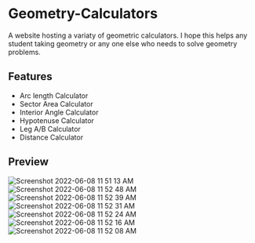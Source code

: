 # Geometry-Calculators
A website hosting a variaty of geometric calculators. I hope this helps any student taking geometry or any one else who needs to solve geometry problems.
## Features
* Arc length Calculator
* Sector Area Calculator
* Interior Angle Calculator
* Hypotenuse Calculator
* Leg A/B Calculator
* Distance Calculator
## Preview
![Screenshot 2022-06-08 11 51 13 AM](https://user-images.githubusercontent.com/59585655/172662258-7dbe7213-a38d-436a-b108-bae919b8c286.png)
![Screenshot 2022-06-08 11 52 48 AM](https://user-images.githubusercontent.com/59585655/172662248-7a49be09-532d-41b1-a3ad-91cccd972793.png)
![Screenshot 2022-06-08 11 52 39 AM](https://user-images.githubusercontent.com/59585655/172662250-b4c78fa1-2925-4fa1-aba9-2552710a927d.png)
![Screenshot 2022-06-08 11 52 31 AM](https://user-images.githubusercontent.com/59585655/172662251-b06d485a-5d1a-4bd3-80ac-e6329cd19434.png)
![Screenshot 2022-06-08 11 52 24 AM](https://user-images.githubusercontent.com/59585655/172662253-7a65b30f-d219-47ea-9c18-1bfa2f59c649.png)
![Screenshot 2022-06-08 11 52 16 AM](https://user-images.githubusercontent.com/59585655/172662255-a23fa6ee-84d7-413a-a43c-97d15019863e.png)
![Screenshot 2022-06-08 11 52 08 AM](https://user-images.githubusercontent.com/59585655/172662256-902b04c9-dd6f-4812-a757-4dacd712df04.png)

